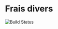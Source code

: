 # Frais divers
[![Build Status](https://travis-ci.com/Mathou54/frais-divers.svg?branch=master)](https://travis-ci.com/Mathou54/frais-divers)
